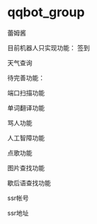# qqbot_group
蕾姆酱

目前机器人只实现功能：
签到


天气查询

待完善功能：

端口扫描功能

单词翻译功能

骂人功能

人工智障功能

点歌功能

图片查找功能

歇后语查找功能

ssr帐号

ssr地址
